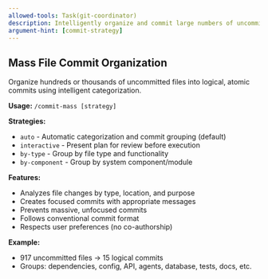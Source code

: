 ```yaml
---
allowed-tools: Task(git-coordinator)
description: Intelligently organize and commit large numbers of uncommitted files
argument-hint: [commit-strategy]
---
```


## Mass File Commit Organization

Organize hundreds or thousands of uncommitted files into logical, atomic commits using intelligent categorization.

**Usage:** `/commit-mass [strategy]`

**Strategies:**
- `auto` - Automatic categorization and commit grouping (default)
- `interactive` - Present plan for review before execution
- `by-type` - Group by file type and functionality
- `by-component` - Group by system component/module

**Features:**
- Analyzes file changes by type, location, and purpose
- Creates focused commits with appropriate messages
- Prevents massive, unfocused commits
- Follows conventional commit format
- Respects user preferences (no co-authorship)

**Example:**
- 917 uncommitted files → 15 logical commits
- Groups: dependencies, config, API, agents, database, tests, docs, etc.